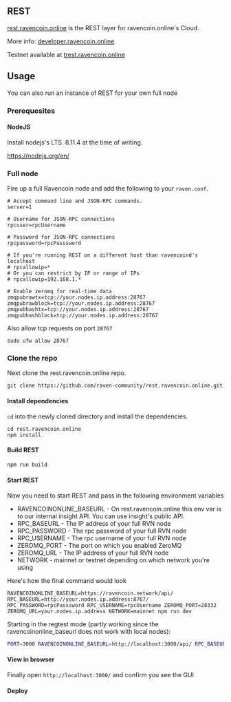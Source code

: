 ## REST

[rest.ravencoin.online](https://rest.ravencoin.online) is the REST layer for ravencoin.online's Cloud.

More info: [developer.ravencoin.online](http://developer.ravencoin.online).

Testnet available at [trest.ravencoin.online](https://trest.ravencoin.online)

## Usage
You can also run an instance of REST for your own full node

### Prerequesites

#### NodeJS

Install nodejs's LTS. 8.11.4 at the time of writing.

https://nodejs.org/en/

### Full node

Fire up a full Ravencoin node and add the following to your `raven.conf`.

```
# Accept command line and JSON-RPC commands.
server=1

# Username for JSON-RPC connections
rpcuser=rpcUsername

# Password for JSON-RPC connections
rpcpassword=rpcPasssword

# If you're running REST on a different host than ravencoind's localhost
# rpcallowip=*
# Or you can restrict by IP or range of IPs
# rpcallowip=192.168.1.*

# Enable zeromq for real-time data
zmqpubrawtx=tcp://your.nodes.ip.address:28767
zmqpubrawblock=tcp://your.nodes.ip.address:28767
zmqpubhashtx=tcp://your.nodes.ip.address:28767
zmqpubhashblock=tcp://your.nodes.ip.address:28767
```

Also allow tcp requests on port `28767`

```
sudo ufw allow 28767
```

### Clone the repo

Next clone the rest.ravencoin.online repo.

```
git clone https://github.com/raven-community/rest.ravencoin.online.git
```

#### Install dependencies

`cd` into the newly cloned directory and install the dependencies.

```
cd rest.ravencoin.online
npm install
```

#### Build REST
```bash
npm run build
```

#### Start REST

Now you need to start REST and pass in the following environment variables

- RAVENCOINONLINE_BASEURL - On rest.ravencoin.online this env var is to our internal insight API. You can use insight's public API.
- RPC_BASEURL - The IP address of your full RVN node
- RPC_PASSWORD - The rpc password of your full RVN node
- RPC_USERNAME - The rpc username of your full RVN node
- ZEROMQ_PORT - The port on which you enabled ZeroMQ
- ZEROMQ_URL - The IP address of your full RVN node
- NETWORK - mainnet or testnet depending on which network you're using

Here's how the final command would look

```
RAVENCOINONLINE_BASEURL=https://ravencoin.network/api/ RPC_BASEURL=http://your.nodes.ip.address:8767/ RPC_PASSWORD=rpcPasssword RPC_USERNAME=rpcUsername ZEROMQ_PORT=28332 ZEROMQ_URL=your.nodes.ip.address NETWORK=mainnet npm run dev
```


Starting in the regtest mode (partly working since the ravencoinonline_baseurl does not work with local nodes):
```bash
PORT=3000 RAVENCOINONLINE_BASEURL=http://localhost:3000/api/ RPC_BASEURL=http://localhost:18767/ RPC_PASSWORD=regtest RPC_USERNAME=regtest ZEROMQ_PORT=0 ZEROMQ_URL=0 NETWORK=local npm start
```


#### View in browser

Finally open `http://localhost:3000/` and confirm you see the GUI

#### Deploy

